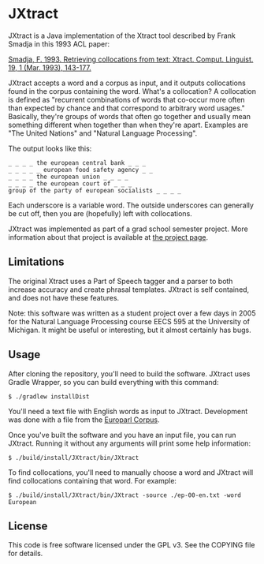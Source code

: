 JXtract
=======

JXtract is a Java implementation of the Xtract tool described by Frank Smadja
in this 1993 ACL paper:
 
[Smadja, F. 1993. Retrieving collocations from text: Xtract. Comput. Linguist. 19, 1 (Mar. 1993), 143-177.](http://dl.acm.org/citation.cfm?id=972458&coll=Portal&dl=ACM)


JXtract accepts a word and a corpus as input, and it outputs collocations
found in the corpus containing the word. What's a collocation? A collocation
is defined as "recurrent combinations of words that co-occur more often than
expected by chance and that correspond to arbitrary word usages." Basically,
they're groups of words that often go together and usually mean something
different when together than when they're apart. Examples are
"The United Nations" and "Natural Language Processing".

The output looks like this:

    _ _ _ _ the european central bank _ _ _
    _ _ _ _ _ european food safety agency _ _
    _ _ _ _ the european union _ _ _ _ 
    _ _ _ _ the european court of _ _ _
    group of the party of european socialists _ _ _ _

Each underscore is a variable word. The outside underscores can generally be
cut off, then you are (hopefully) left with collocations.

JXtract was implemented as part of a grad school semester project. More
information about that project is available at
[the project page](http://definingterms.com/projects/Champollion/).

Limitations
-----------
The original Xtract uses a Part of Speech tagger and a parser to both
increase accuracy and create phrasal templates. JXtract is self contained,
and does not have these features.

Note: this software was written as a student project over a few days in 2005
for the Natural Language Processing course EECS 595 at the University of
Michigan. It might be useful or interesting, but it almost certainly has bugs.

Usage
-----
After cloning the repository, you'll need to build the software. JXtract uses
Gradle Wrapper, so you can build everything with this command:

    $ ./gradlew installDist

You'll need a text file with English words as input to JXtract. Development was
done with a file from the [Europarl Corpus](http://www.statmt.org/europarl/).

Once you've built the software and you have an input file, you can run JXtract.
Running it without any arguments will print some help information:

    $ ./build/install/JXtract/bin/JXtract

To find collocations, you'll need to manually choose a word and JXtract will
find collocations containing that word. For example:

    $ ./build/install/JXtract/bin/JXtract -source ./ep-00-en.txt -word European


License
-------
This code is free software licensed under the GPL v3.  See the COPYING file
for details.

